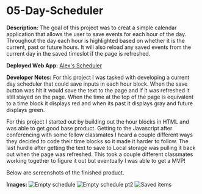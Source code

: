# 05-Day-Scheduler

**Description:** The goal of this project was to creat a simple calendar application that allows the user to save events for each hour of the day.  Throughout the day each hour is highlighted based on whether it is the current, past or future hours.  It will also reload any saved events from the current day in the saved timeslot if the page is refreshed.


**Deployed Web App:** [Alex's Scheduler](https://ambertrand.github.io/05-Day-Scheduler/)

**Developer Notes:** For this project I was tasked with developing a current day scheduler that could save inputs in each hour block.  When the save button was hit it would save the text to the page and if it was refreshed it still stayed on the page.  When the time at the top of the page is equivalent to a time block it displays red and when its past it displays gray and future displays green.

For this project I started out by building out the hour blocks in HTML and was able to get good base product.  Getting to the Javascript after conferencing with some fellow classmates I heard a couple different ways they decided to code their time blocks so it made it harder to follow.  The last hurdle after getting the text to save to Local storage was pulling it back out when the page was refreshed.  This took a couple different classmates working together to figure it out but eventually I was able to get a MVP!

Below are screenshots of the finished product.

**Images:**
![Empty schedule](https://user-images.githubusercontent.com/65721950/88468664-f189da80-ceb4-11ea-9fde-15b9b82e47f2.png)
![Empty schedule pt2](https://user-images.githubusercontent.com/65721950/88468666-f5b5f800-ceb4-11ea-9575-554e53eb2d5a.png)
![Saved items](https://user-images.githubusercontent.com/65721950/88468668-f8b0e880-ceb4-11ea-98fb-637e7e8002fb.png)